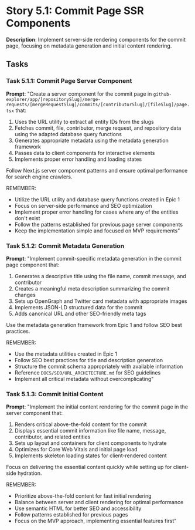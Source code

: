 # Story 5.1: Commit Page SSR Components

**Description**: Implement server-side rendering components for the commit page, focusing on metadata generation and initial content rendering.

## Tasks

### Task 5.1.1: Commit Page Server Component

**Prompt**: "Create a server component for the commit page in `github-explorer/app/[repositorySlug]/merge-requests/[mergeRequestSlug]/commits/[contributorSlug]/[fileSlug]/page.tsx` that:
1. Uses the URL utility to extract all entity IDs from the slugs
2. Fetches commit, file, contributor, merge request, and repository data using the adapted database query functions
3. Generates appropriate metadata using the metadata generation framework
4. Passes data to client components for interactive elements
5. Implements proper error handling and loading states

Follow Next.js server component patterns and ensure optimal performance for search engine crawlers.

REMEMBER: 
- Utilize the URL utility and database query functions created in Epic 1
- Focus on server-side performance and SEO optimization
- Implement proper error handling for cases where any of the entities don't exist
- Follow the patterns established for previous page server components
- Keep the implementation simple and focused on MVP requirements"

### Task 5.1.2: Commit Metadata Generation

**Prompt**: "Implement commit-specific metadata generation in the commit page component that:
1. Generates a descriptive title using the file name, commit message, and contributor
2. Creates a meaningful meta description summarizing the commit changes
3. Sets up OpenGraph and Twitter card metadata with appropriate images
4. Implements JSON-LD structured data for the commit
5. Adds canonical URL and other SEO-friendly meta tags

Use the metadata generation framework from Epic 1 and follow SEO best practices.

REMEMBER: 
- Use the metadata utilities created in Epic 1
- Follow SEO best practices for title and description generation
- Structure the commit schema appropriately with available information
- Reference `DOCS/SEO/URL_ARCHITECTURE.md` for SEO guidelines
- Implement all critical metadata without overcomplicating"

### Task 5.1.3: Commit Initial Content

**Prompt**: "Implement the initial content rendering for the commit page in the server component that:
1. Renders critical above-the-fold content for the commit
2. Displays essential commit information like file name, message, contributor, and related entities
3. Sets up layout and containers for client components to hydrate
4. Optimizes for Core Web Vitals and initial page load
5. Implements skeleton loading states for client-rendered content

Focus on delivering the essential content quickly while setting up for client-side hydration.

REMEMBER: 
- Prioritize above-the-fold content for fast initial rendering
- Balance between server and client rendering for optimal performance
- Use semantic HTML for better SEO and accessibility
- Follow patterns established for previous pages
- Focus on the MVP approach, implementing essential features first" 